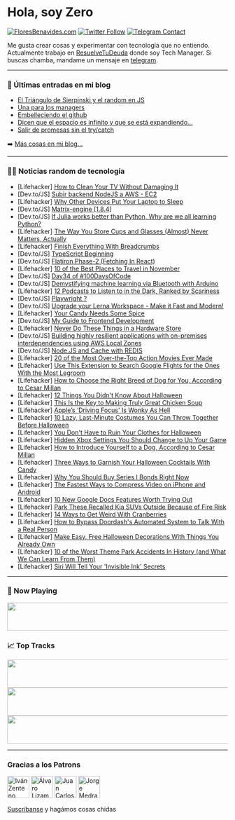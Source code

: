 # Hola, soy Zero

[![FloresBenavides.com](https://img.shields.io/website?down_message=oops&label=MiBlog&style=for-the-badge&up_message=online&url=https%3A%2F%2Ffloresbenavides.com)](https://floresbenavides.com) [![Twitter Follow](https://img.shields.io/twitter/follow/ZeroDragon?color=%231DA1F2&label=Follow&logo=twitter&logoColor=ffffff&style=for-the-badge)](https://twitter.com/zerodragon) [![Telegram Contact](https://img.shields.io/badge/escr%C3%ADbeme-ZeroDragon-%2326A5E4?style=for-the-badge&logo=telegram)](https://t.me/zerodragon)

Me gusta crear cosas y experimentar con tecnología que no entiendo.
Actualmente trabajo en [ResuelveTuDeuda](http://github.com/resuelve) donde soy Tech Manager.
Si buscas chamba, mandame un mensaje en [telegram](https://t.me/zerodragon).

---

### 📕 Últimas entradas en mi blog
<!-- BLOG-POST-LIST:START -->
- [El Triángulo de Sierpinski y el random en JS](https://floresbenavides.com/el-triangulo-de-sierpinski-y-el-random-en-js/)
- [Una para los managers](https://floresbenavides.com/una-para-los-managers/)
- [Embelleciendo el github](https://floresbenavides.com/embelleciendo-el-github/)
- [Dicen que el espacio es infinito y que se está expandiendo…](https://floresbenavides.com/dicen-que-el-espacio-es-infinito-y-que-se-esta-expandiendo/)
- [Salir de promesas sin el try/catch](https://floresbenavides.com/salir-de-promesas-sin-el-try-catch/)
<!-- BLOG-POST-LIST:END -->

➡️ [Más cosas en mi blog...](https://floresbenavides.com)

---

### 👨‍💻 Noticias random de tecnología
<!-- TECH-POSTS:START -->
- [Lifehacker] [How to Clean Your TV Without Damaging It](https://lifehacker.com/how-to-clean-your-tv-without-damaging-it-1849715350)
- [Dev.to/JS] [Subir backend NodeJS a AWS - EC2](https://dev.to/agustinaguilera/subir-backend-nodejs-a-aws-ec2-4nd5)
- [Lifehacker] [Why Other Devices Put Your Laptop to Sleep](https://lifehacker.com/why-other-devices-put-your-laptop-to-sleep-1849715303)
- [Dev.to/JS] [Matrix-engine [1.8.4]](https://dev.to/zlatnaspirala/matrix-engine-184-421f)
- [Dev.to/JS] [If Julia works better than Python, Why are we all learning Python?](https://dev.to/ntemkenyor/if-julia-works-better-than-python-why-are-we-all-learning-python-30o0)
- [Lifehacker] [The Way You Store Cups and Glasses &lpar;Almost&rpar; Never Matters, Actually](https://lifehacker.com/the-way-you-store-cups-and-glasses-almost-never-matte-1849715335)
- [Lifehacker] [Finish Everything With Breadcrumbs](https://lifehacker.com/finish-everything-with-breadcrumbs-1849715164)
- [Dev.to/JS] [TypeScript Beginning](https://dev.to/ankitbhusal/typescript-beginning-3pf8)
- [Dev.to/JS] [Flatiron Phase-2 &lpar;Fetching In React&rpar;](https://dev.to/sunnytherobot/flatiron-phase-2-456i)
- [Lifehacker] [10 of the Best Places to Travel in November](https://lifehacker.com/10-of-the-best-places-to-travel-in-november-1849701770)
- [Dev.to/JS] [Day34 of #100DaysOfCode](https://dev.to/yoot/day34-of-100daysofcode-1ljg)
- [Dev.to/JS] [Demystifying machine learning via Bluetooth with Arduino](https://dev.to/stripe/demystifying-machine-learning-via-bluetooth-with-arduino-3j90)
- [Lifehacker] [12 Podcasts to Listen to in the Dark, Ranked by Scariness](https://lifehacker.com/12-podcasts-to-listen-to-in-the-dark-ranked-by-scarine-1849695861)
- [Dev.to/JS] [Playwright ?](https://dev.to/vibhanshujain/playwright--2b0a)
- [Dev.to/JS] [Upgrade your Lerna Workspace - Make it Fast and Modern!](https://dev.to/nx/upgrade-your-lerna-workspace-make-it-fast-and-modern-3c0g)
- [Lifehacker] [Your Candy Needs Some Spice](https://lifehacker.com/your-candy-needs-some-spice-1849713201)
- [Dev.to/JS] [My Guide to Frontend Development](https://dev.to/youssefmic/my-guide-to-frontend-development-27h)
- [Lifehacker] [Never Do These Things in a Hardware Store](https://lifehacker.com/never-do-these-things-in-a-hardware-store-1849713338)
- [Dev.to/JS] [Building highly resilient applications with on-premises interdependencies using AWS Local Zones](https://dev.to/abhishe89636035/building-highly-resilient-applications-with-on-premises-interdependencies-using-aws-local-zones-2fbb)
- [Dev.to/JS] [Node.JS and Cache with REDIS](https://dev.to/gvt3ch/nodejs-and-cache-with-redis-91o)
- [Lifehacker] [20 of the Most Over-the-Top Action Movies Ever Made](https://lifehacker.com/20-of-the-most-over-the-top-action-movies-ever-made-1849704085)
- [Lifehacker] [Use This Extension to Search Google Flights for the Ones With the Most Legroom](https://lifehacker.com/use-this-extension-to-search-google-flights-for-the-one-1849711306)
- [Lifehacker] [How to Choose the Right Breed of Dog for You, According to Cesar Millan](https://lifehacker.com/how-to-choose-the-right-breed-of-dog-for-you-according-1849711261)
- [Lifehacker] [12 Things You Didn&#39;t Know About Halloween](https://lifehacker.com/12-things-you-didnt-know-about-halloween-1849712381)
- [Lifehacker] [This Is the Key to Making Truly Great Chicken Soup](https://lifehacker.com/this-is-the-key-to-making-truly-great-chicken-soup-1849710760)
- [Lifehacker] [Apple’s ‘Driving Focus&#39; Is Wonky As Hell](https://lifehacker.com/apple-s-driving-focus-is-wonky-as-hell-1849709512)
- [Lifehacker] [10 Lazy, Last-Minute Costumes You Can Throw Together Before Halloween](https://lifehacker.com/10-lazy-last-minute-costumes-you-can-throw-together-be-1849710458)
- [Lifehacker] [You Don&#39;t Have to Ruin Your Clothes for Halloween](https://lifehacker.com/you-dont-have-to-ruin-your-clothes-for-halloween-1849710200)
- [Lifehacker] [Hidden Xbox Settings You Should Change to Up Your Game](https://lifehacker.com/hidden-xbox-settings-you-should-change-to-up-your-game-1849709275)
- [Lifehacker] [How to Introduce Yourself to a Dog, According to Cesar Millan](https://lifehacker.com/how-to-introduce-yourself-to-a-dog-according-to-cesar-1849709628)
- [Lifehacker] [Three Ways to Garnish Your Halloween Cocktails With Candy](https://lifehacker.com/three-ways-to-garnish-your-halloween-cocktails-with-can-1849709770)
- [Lifehacker] [Why You Should Buy Series I Bonds Right Now](https://lifehacker.com/why-you-should-buy-series-i-bonds-right-now-1849708604)
- [Lifehacker] [The Fastest Ways to Compress Video on iPhone and Android](https://lifehacker.com/the-fastest-ways-to-compress-video-on-iphone-and-androi-1849523806)
- [Lifehacker] [10 New Google Docs Features Worth Trying Out](https://lifehacker.com/10-new-google-docs-features-worth-trying-out-1849708472)
- [Lifehacker] [Park These Recalled Kia SUVs Outside Because of Fire Risk](https://lifehacker.com/park-these-recalled-kia-suvs-outside-because-of-fire-ri-1849706684)
- [Lifehacker] [14 Ways to Get Weird With Cranberries](https://lifehacker.com/14-ways-to-get-weird-with-cranberries-1849706421)
- [Lifehacker] [How to Bypass Doordash&#39;s Automated System to Talk With a Real Person](https://lifehacker.com/how-to-bypass-doordashs-automated-system-to-talk-with-a-1849707119)
- [Lifehacker] [Make Easy, Free Halloween Decorations With Things You Already Own](https://lifehacker.com/make-easy-free-halloween-decorations-with-things-you-a-1849706591)
- [Lifehacker] [10 of the Worst Theme Park Accidents In History &lpar;and What We Can Learn From Them&rpar;](https://lifehacker.com/10-of-the-worst-theme-park-accidents-in-history-and-wh-1849708098)
- [Lifehacker] [Siri Will Tell Your &#39;Invisible Ink&#39; Secrets](https://lifehacker.com/siri-will-tell-your-invisible-ink-secrets-1849705743)<!-- TECH-POSTS:END -->

---

### 🎵 Now Playing
<a href="https://spotify-now-playing-dun.vercel.app/now-playing?open"><img src="https://spotify-now-playing-dun.vercel.app/now-playing" width="540" height="64"></a>

### 📈 Top Tracks
<a href="https://spotify-now-playing-dun.vercel.app/top-tracks?i=1&open"><img src="https://spotify-now-playing-dun.vercel.app/top-tracks?i=1" width="540" height="64"></a>
<a href="https://spotify-now-playing-dun.vercel.app/top-tracks?i=2&open"><img src="https://spotify-now-playing-dun.vercel.app/top-tracks?i=2" width="540" height="64"></a>
<a href="https://spotify-now-playing-dun.vercel.app/top-tracks?i=3&open"><img src="https://spotify-now-playing-dun.vercel.app/top-tracks?i=3" width="540" height="64"></a>

---

### Gracias a los Patrons
[<img src="https://avatars.githubusercontent.com/u/243380?v=4" alt="Iván Zenteno" width="50px">](https://github.com/k001) [<img src="https://avatars.githubusercontent.com/u/19955639?v=4" alt="Álvaro Lizama" width="50px">](https://github.com/alvarolizama) [<img src="https://avatars.githubusercontent.com/u/2718753?v=4" alt="Juan Carlos Ruiz" width="50px">](https://github.com/JuanCrg90) [<img src="https://avatars.githubusercontent.com/u/37025?v=4" alt="Jorge Medrano" width="50px">](https://github.com/h1pp1e) 

[Suscríbanse](https://www.patreon.com/zerodragon) y hagámos cosas chidas
